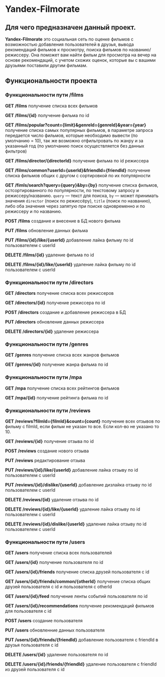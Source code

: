 # Yandex-Filmorate

## Для чего предназначен данный проект.

**Yandex-Filmorate** это социальная сеть по оценке фильмов с возможностью добавления пользователей в друзья, вывода рекомендаций фильмов к просмотру, поиска фильмов по названию/режиссеру. Она поможет вам найти фильм для просмотра на вечер на основе рекомендаций, с учетом схожих оценок, которые вы с вашими друзьями поставили другим фильмам.

## Функциональности проекта
### Функциональности пути /films
**GET /films** получение списка всех фильмов

**GET /films/{id}** получение фильма по id

**GET /films/popular?count={limit}&genreId={genreId}&year={year}** получение списка самых популярных фильмов, в параметре запроса передается число фильмов, которые необходимо вывести (по умолчанию = 10), так же возможно отфильтровать по жанру и за указанный год (по умолчанию поиск осуществляется без данных фильтров)

**GET /films/director/{directorId}** получение фильма по id режиссера

**GET /films/common?userId={userId}&friendId={friendId}** получение списка фильмов общих с другом с сортировкой по их популярности

**GET /fimls/search?query={query}&by={by}** получение списка фильмов, остсортированного по популярности, по текстовому запросу и режиссеру/названию. `query` — текст для поиска, `by` — может принимать значения `director` (поиск по режиссёру), `title` (поиск по названию), либо оба значения через запятую при поиске одновременно и по режиссеру и по названию.

**POST /films** создание и внесение в БД нового фильма

**PUT /films** обновление данных фильма

**PUT /films/{id}/like/{userId}** добавление лайка фильму по id пользователем с userId

**DELETE /films/{id}** удаление фильма по id

**DELETE /films/{id}/like/{userId}** удаление лайка фильму по id пользователем с userId

### Функциональности пути /directors
**GET /directors** получение списка всех режиссеров

**GET /directors/{id}** получение режиссера по id

**POST /directors** создание и добавление режиссера в БД

**PUT /directors** обновление данных режиссера

**DELETE /directors/{id}** удаление режиссера

### Функциональности пути /genres
**GET /genres** получение списка всех жанров фильмов

**GET /genres/{id}** получение жанра фильма по id

### Функциональности пути /mpa
**GET /mpa** получение списка всех рейтингов фильмов

**GET /mpa/{id}** получение рейтинга фильма по id

### Функциональности пути /reviews
**GET /reviews?filmId={filmId}&count={count}** получение всех отзывов по фильму с filmId, если фильм не указан то все. Если кол-во не указано то 10.

**GET /reviews/{id}** получение отзыва по id

**POST /reviews** создание нового отзыва

**PUT /reviews** редактирование отзыва

**PUT /reviews/{id}/like/{userId}** добавление лайка отзыву по id пользователем с userId

**PUT /reviews/{id}/dislike/{userId}** добавление дизлайка отзыву по id пользователем с userId

**DELETE /reviews/{id}** удаление отзыва по id

**DELETE /reviews/{id}/like/{userId}** удаление лайка отзыву по id пользователем с userId

**DELETE /reviews/{id}/dislike/{userId}** удаление лайка отзыву по id пользователем с userId

### Функциональности пути /users
**GET /users** получение списка всех пользователей

**GET /users/{id}** получение пользователя по id

**GET /users/{id}/friends** получение списка друзей пользователя с id

**GET /users/{id}/friends/common/{otherId}** получение списка общих друзей пользователя с id и пользователя с otherId

**GET /users/{id}/feed** получение ленты событий пользователя по id

**GET /users/{id}/recommendations** получение рекомендаций фильмов для пользователя с id

**POST /users** создание пользователя

**PUT /users** обновленние данных пользователя

**PUT /users/{id}/friends/{friendId}** добавление пользователя с friendId в друзья пользователя с id

**DELETE /users/{id}** удаление пользователя по id

**DELETE /users/{id}/friends/{friendId}** удаление пользователя с friendId из друзей пользователя с id

